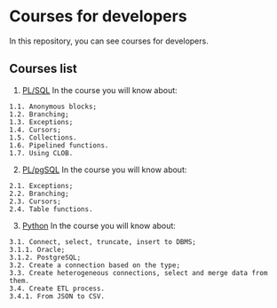 # Courses for developers

In this repository, you can see courses for developers.

## Courses list

1. [PL/SQL](./Oracle) In the course you will know about:
```
1.1. Anonymous blocks;
1.2. Branching;
1.3. Exceptions;
1.4. Cursors;
1.5. Collections.
1.6. Pipelined functions.
1.7. Using CLOB.
```

2. [PL/pgSQL](./PostgreSQL) In the course you will know about:
```
2.1. Exceptions;
2.2. Branching;
2.3. Cursors;
2.4. Table functions.
```

3. [Python](./Python) In the course you will know about:
```
3.1. Connect, select, truncate, insert to DBMS;
3.1.1. Oracle;
3.1.2. PostgreSQL;
3.2. Create a connection based on the type;
3.3. Create heterogeneous connections, select and merge data from them.
3.4. Create ETL process.
3.4.1. From JSON to CSV.
```